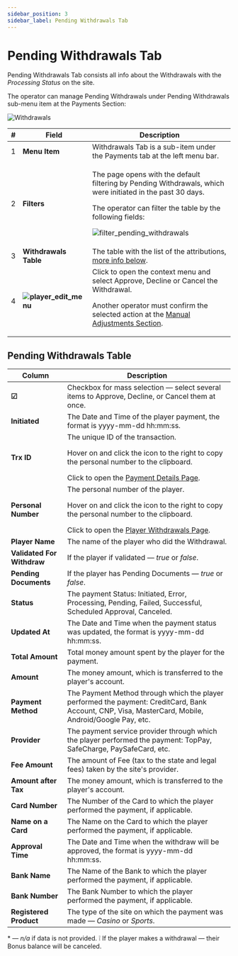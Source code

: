```yaml
---
sidebar_position: 3
sidebar_label: Pending Withdrawals Tab
---
```


# Pending Withdrawals Tab

Pending Withdrawals Tab consists all info about the Withdrawals with the *Processing Status* on the site.

The operator can manage Pending Withdrawals under Pending Withdrawals sub-menu item at the Payments Section:

![Withdrawals](https://i.imgur.com/29EarMA.png)

| # | Field | Description |
|-|-|-|
| 1 | **Menu Item** | Withdrawals Tab is a sub-item under the Payments tab at the left menu bar. |
| 2 | **Filters** |  <p>The page opens with the default filtering by Pending Withdrawals, which were initiated in the past 30 days.</p><p>The operator can filter the table by the following fields:</p><p>![filter_pending_withdrawals](https://i.imgur.com/5Y8eiFC.png)</p> |
| 3 | **Withdrawals Table** | The table with the list of the attributions, [more info below](#pending-withdrawals-table). |
| 4 | **![player_edit_menu](https://i.imgur.com/HrALxrY.png)** | Click to open the context menu and select Approve, Decline or Cancel the Withdrawal.<p>Another operator must confirm the selected action at the [Manual Adjustments Section](/docs/manual_adjustments).</p> |

## Pending Withdrawals Table

| Column | Description |
|-|-|
| **☑** | Checkbox for mass selection &mdash; select several items to Approve, Decline, or Cancel them at once. |
| **Initiated** | The Date and Time of the player payment, the format is yyyy-mm-dd hh:mm:ss. |
| **Trx ID** | The unique ID of the transaction.<p>Hover on and click the icon to the right to copy the personal number to the clipboard.</p>Click to open the [Payment Details Page](/docs/players/player-profile/profile-payments-tab#transaction-details-page). |
| **Personal Number** | The personal number of the player.<p>Hover on and click the icon to the right to copy the personal number to the clipboard.</p>Click to open the [Player Withdrawals Page](/docs/players/player-profile/profile-payments-tab). |
| **Player Name** | The name of the player who did the Withdrawal. |
| **Validated For Withdraw** | If the player if validated &mdash; *true* or *false*. |
| **Pending Documents** | If the player has Pending Documents &mdash; *true* or *false*. |
| **Status** | The payment Status: Initiated, Error, Processing, Pending, Failed, Successful, Scheduled Approval, Canceled. |
| **Updated At** | The Date and Time when the payment status was updated, the format is yyyy-mm-dd hh:mm:ss. |
| **Total Amount** | Total money amount spent by the player for the payment. |
| **Amount** | The money amount, which is transferred to the player's account. |
| **Payment Method** | The Payment Method through which the player performed the payment: CreditCard, Bank Account, CNP, Visa, MasterCard, Mobile, Android/Google Pay, etc. |
| **Provider** | The payment service provider through which the player performed the payment: TopPay, SafeCharge, PaySafeCard, etc. |
| **Fee Amount** | The amount of Fee (tax to the state and legal fees) taken by the site's provider. |
| **Amount after Tax** | The money amount, which is transferred to the player's account. |
| **Card Number** | The Number of the Card to which the player performed the payment, if applicable. |
| **Name on a Card** | The Name on the Card to which the player performed the payment, if applicable. |
| **Approval Time** | The Date and Time when the withdraw will be approved, the format is yyyy-mm-dd hh:mm:ss. |
| **Bank Name** | The Name of the Bank to which the player performed the payment, if applicable. |
| **Bank Number** | The Bank Number to  which the player performed the payment, if applicable. |
| **Registered Product** | The type of the site on which the payment was made &mdash; *Casino* or *Sports*. |

&ast; &mdash; *n/a* if data is not provided.
❕ If the player makes a withdrawal &mdash; their Bonus balance will be canceled.
